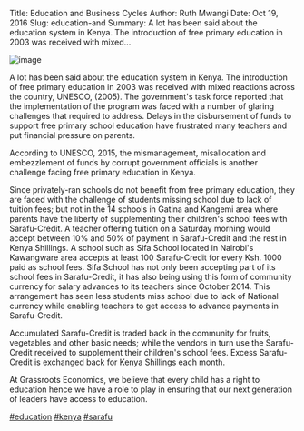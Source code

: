 Title: Education and Business Cycles
Author: Ruth Mwangi
Date: Oct 19, 2016
Slug: education-and
Summary: A lot has been said about the education system in Kenya. The introduction of free primary education in 2003 was received with mixed...

![image](/images/blog/education-and1.webp)

A lot has been said about the education system in Kenya. The
introduction of free primary education in 2003 was received with mixed
reactions across the country, UNESCO, (2005). The government's task
force reported that the implementation of the program was faced with a
number of glaring challenges that required to address. Delays in the
disbursement of funds to support free primary school education have
frustrated many teachers and put financial pressure on parents.

According to UNESCO, 2015, the mismanagement, misallocation and
embezzlement of funds by corrupt government officials is another
challenge facing free primary education in Kenya.

Since privately-ran schools do not benefit from free primary education,
they are faced with the challenge of students missing school due to lack
of tuition fees; but not in the 14 schools in Gatina and Kangemi area
where parents have the liberty of supplementing their children's school
fees with Sarafu-Credit. A teacher offering tuition on a Saturday
morning would accept between 10% and 50% of payment in Sarafu-Credit and
the rest in Kenya Shillings. A school such as Sifa School located in
Nairobi's Kawangware area accepts at least 100 Sarafu-Credit for every
Ksh. 1000 paid as school fees. Sifa School has not only been accepting
part of its school fees in Sarafu-Credit, it has also being using this
form of community currency for salary advances to its teachers since
October 2014. This arrangement has seen less students miss school due to
lack of National currency while enabling teachers to get access to
advance payments in Sarafu-Credit.

Accumulated Sarafu-Credit is traded back in the community for fruits,
vegetables and other basic needs; while the vendors in turn use the
Sarafu-Credit received to supplement their children's school fees.
Excess Sarafu-Credit is exchanged back for Kenya Shillings each month.

At Grassroots Economics, we believe that every child has a right to
education hence we have a role to play in ensuring that our next
generation of leaders have access to education.

[#education](https://www.grassrootseconomics.org/blog/hashtags/education)
[#kenya](https://www.grassrootseconomics.org/blog/hashtags/kenya)
[#sarafu](https://www.grassrootseconomics.org/blog/hashtags/sarafu)
